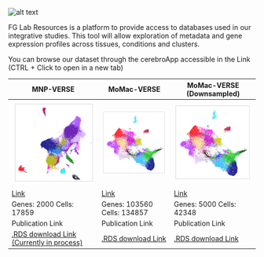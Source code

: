 

![alt text](https://i.imgur.com/yoRXYVA.png)

FG Lab Resources is a platform to provide access to databases used in our integrative studies. 
This tool will allow exploration of metadata and gene expression profiles across tissues, conditions and clusters.

You can browse our dataset through the cerebroApp accessible in the Link (CTRL + Click to open in a new tab)


| MNP-VERSE | MoMac-VERSE | MoMac-VERSE (Downsampled) |
| --------------- | --------------- |--------------- |
| ![MNP Verse](https://github.com/gustaveroussy/macroverse/blob/main/MNP-VERSE.PNG?raw=true) | ![MoMac Verse](https://github.com/gustaveroussy/macroverse/blob/main/MoMac-VERSE.PNG?raw=true) |![MoMac Verse](https://github.com/gustaveroussy/macroverse/blob/main/MoMac-VERSE.PNG?raw=true) |
| [Link](http://macroverse.gustaveroussy.fr:8080/) | [Link](http://macroverse.gustaveroussy.fr:8081/) | [Link](http://macroverse.gustaveroussy.fr:8082/)|
| Genes: 2000   Cells: 17859 | Genes: 103560   Cells: 134857 | Genes: 5000   Cells: 42348 |
| Publication Link | Publication Link | Publication Link |
| [.RDS download Link (Currently in process)]() | [.RDS download Link](https://mega.nz/file/vtJDTQgT#lsm_KnkLzHHYBJYTajv6hCCKcicJyGdVWxg6Oxl3sPA) | [.RDS download Link](https://mega.nz/file/79QVDQwQ#KRfxnSxMq578Rlbd7yL5DXUqU-J8tY-3nz6n_lX-Ov8) |

